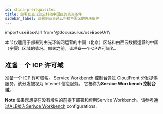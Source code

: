 ```yaml
---
id: china-prerequisites
title: 部署到亚马逊云科技中国区的先决条件
sidebar_label: 部署到亚马逊云科技中国区的先决条件
---
```


import useBaseUrl from '@docusaurus/useBaseUrl';

本节仅适用于部署到由光环新网运营的中国（北京）区域和由西云数据运营的中国（宁夏）区域的情况。部署之前，请准备一个ICP许可域名。
## 准备一个 ICP 许可域
准备一个 [ICP][icp] 许可域名。 Service Workbench 控制台通过 CloudFront 分发提供服务，该分发被视为 Internet 信息服务。 它被称为**Service Workbench 控制台域**。

**Note** 如果您想要在没有域名的前提下部署和使用Service Workbench，请参考[通过ALB接入Serivce Workbench](/zh/installation_guide/installation/pre-installation/conf-settings#使用application-load-balancer-接入该方案) configurations.


[icp]:https://www.amazonaws.cn/en/support/icp/?nc2=h_l2_su
